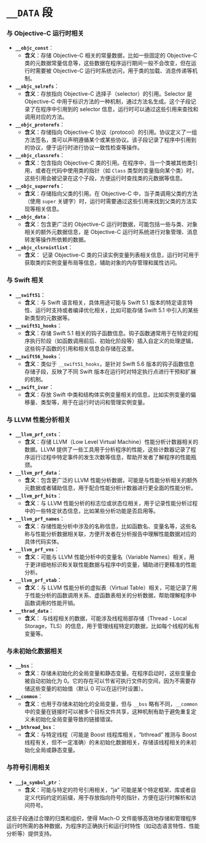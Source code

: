 # `__DATA` 段

### 与 Objective-C 运行时相关
- **`__objc_const`**：
    - **含义**：存储 Objective-C 相关的常量数据，比如一些固定的 Objective-C 类的元数据常量信息等，这些数据在程序运行期间一般不会改变，但在运行时需要被 Objective-C 运行时系统访问，用于类的加载、消息传递等机制。
 - **`__objc_selrefs`**：
    - **含义**：存放指向 Objective-C 选择子（selector）的引用。Selector 是 Objective-C 中用于标识方法的一种机制，通过方法名生成。这个子段记录了在程序中引用到的 selector 信息，运行时可以通过这些引用来查找和调用对应的方法。
 - **`__objc_protorefs`**：
    - **含义**：存储指向 Objective-C 协议（protocol）的引用。协议定义了一组方法签名，类可以声明遵循某个或某些协议。该子段记录了程序中引用到的协议，便于运行时进行协议一致性检查等操作。
 - **`__objc_classrefs`**：
    - **含义**：包含指向 Objective-C 类的引用。在程序中，当一个类被其他类引用，或者在代码中使用类的指针（如 `Class` 类型的变量指向某个类）时，这些引用会被记录在这个子段，方便运行时查找类的元数据等信息。
 - **`__objc_superrefs`**：
    - **含义**：存储指向父类的引用。在 Objective-C 中，当子类调用父类的方法（使用 `super` 关键字）时，运行时需要通过这些引用来找到父类的方法实现等相关信息。
 - **`__objc_data`**：
    - **含义**：包含更广泛的 Objective-C 运行时数据，可能包括一些与类、对象相关的额外元数据信息，是 Objective-C 运行时系统进行对象管理、消息转发等操作所依赖的数据。
 - **`__objc_clsroistlist`**：
    - **含义**： 记录 Objective-C 类的只读实例变量列表相关信息，运行时可用于获取类的实例变量布局等信息，辅助对象的内存管理和属性访问。

### 与 Swift 相关
 - **`__swift51`**：
    - **含义**：与 Swift 语言相关，具体用途可能与 Swift 5.1 版本的特定语言特性、运行时支持或者编译优化相关，比如可能存储 Swift 5.1 中引入的某些新类型的元数据等。
 - **`__swift51_hooks`**：
    - **含义**：存储 Swift 5.1 相关的钩子函数信息。钩子函数通常用于在特定的程序执行阶段（如函数调用前后、初始化阶段等）插入自定义的处理逻辑，这些钩子函数的引用和相关信息会存储在这里。
 - **`__swift56_hooks`**：
    - **含义**：类似于 `__swift51_hooks`，是针对 Swift 5.6 版本的钩子函数信息存储子段，反映了不同 Swift 版本在运行时对特定执行点进行干预和扩展的机制。
 - **`__swift_ivar`**：
    - **含义**：存放 Swift 中类和结构体实例变量相关的信息，比如实例变量的偏移量、类型等，用于在运行时访问和管理实例变量。
 
### 与 LLVM 性能分析相关
 - **`__llvm_prf_cnts`**：
    - **含义**：存储 LLVM（Low Level Virtual Machine）性能分析计数器相关的数据。LLVM 提供了一些工具用于分析程序的性能，这些计数器记录了程序运行过程中特定事件的发生次数等信息，帮助开发者了解程序的性能瓶颈。
 - **`__llvm_prf_data`**：
    - **含义**：包含更广泛的 LLVM 性能分析数据，可能是与性能分析相关的额外元数据或者辅助信息，用于配合性能分析计数器进行更全面的性能分析。
 - **`__llvm_prf_bits`**：
    - **含义**：与 LLVM 性能分析的标志位或状态位相关，用于记录性能分析过程中的一些特定状态信息，比如某些分析功能是否启用等。
 - **`__llvm_prf_names`**：
    - **含义**：存储性能分析中涉及的名称信息，比如函数名、变量名等，这些名称与性能分析数据相关联，方便开发者在分析报告中理解性能数据对应的具体代码实体。
 - **`__llvm_prf_vns`**：
    - **含义**：可能与 LLVM 性能分析中的变量名（Variable Names）相关，用于更详细地标识和关联性能数据与程序中的变量，辅助进行更精准的性能分析。
 - **`__llvm_prf_vtab`**：
    - **含义**：与 LLVM 性能分析的虚拟表（Virtual Table）相关，可能记录了用于性能分析的函数调用关系、虚函数表相关的分析数据，帮助理解程序中函数调用的性能开销。
 - **`__thrad_data`**：
    - **含义**： 与线程相关的数据，可能涉及线程局部存储（Thread - Local Storage，TLS）的信息，用于管理线程特定的数据，比如每个线程的私有变量等。
 
### 与未初始化数据相关
 - **`__bss`**：
    - **含义**：存储未初始化的全局变量和静态变量。在程序启动时，这些变量会被自动初始化为 0。它的存在可以节省可执行文件的空间，因为不需要存储这些变量的初始值（默认 0 可以在运行时设置）。
 - **`__common`**：
    - **含义**：也用于存储未初始化的全局变量，但与 `__bss` 略有不同，`__common` 中的变量在链接时可以被多个目标文件共享，这种机制有助于避免重复定义未初始化全局变量导致的链接错误。
 - **`__bthread_bss`**：
    - **含义**：与特定线程（可能是 Boost 线程库相关，“bthread” 推测与 Boost 线程有关，但不一定准确）的未初始化数据相关，存储该线程相关的未初始化全局或静态变量。

### 与符号引用相关
 - **`__ja_symbol_ptr`**：
    - **含义**：可能与特定的符号引用相关，“ja” 可能是某个特定框架、库或者自定义代码约定的前缀，用于存放指向符号的指针，方便在运行时解析和访问符号。 



这些子段通过合理的归类和组织，使得 Mach-O 文件能够高效地存储和管理程序运行时所需的各种数据，为程序的正确执行和运行时特性（如动态语言特性、性能分析等）提供支持。 
